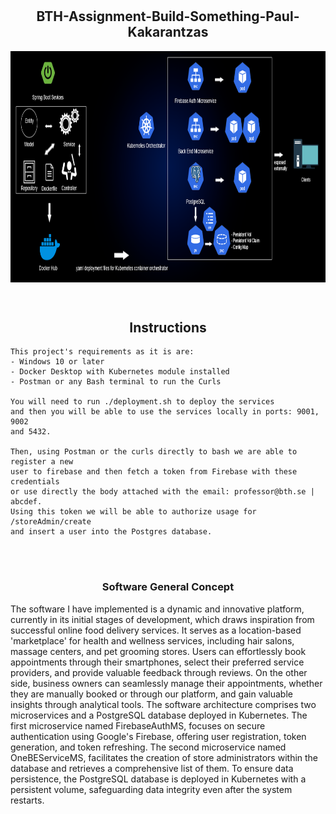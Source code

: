 
# <h2 align="center">BTH-Assignment-Build-Something-Paul-Kakarantzas</h2>

<p align="center">
<img src="img/SWADiagram_Finished.png" align="center" alt="BTH-Assignment" height="370">
</p>
<br>

 <h2 align="center">Instructions</h2>
 

    This project's requirements as it is are:
    - Windows 10 or later
    - Docker Desktop with Kubernetes module installed
    - Postman or any Bash terminal to run the Curls
    
    You will need to run ./deployment.sh to deploy the services
    and then you will be able to use the services locally in ports: 9001, 9002
    and 5432.
    
    Then, using Postman or the curls directly to bash we are able to register a new
    user to firebase and then fetch a token from Firebase with these credentials
    or use directly the body attached with the email: professor@bth.se | abcdef.
    Using this token we will be able to authorize usage for /storeAdmin/create
    and insert a user into the Postgres database.

 <br>
 <br>
 
 <h3 align="center">Software General Concept </h3> 

The software I have implemented is a dynamic and innovative platform, currently in its initial stages of development, which draws inspiration from successful online food delivery services.
It serves as a location-based 'marketplace' for health and wellness services, including hair salons, massage centers, and pet grooming stores. Users can effortlessly book appointments through
their smartphones, select their preferred service providers, and provide valuable feedback through reviews. On the other side, business owners can seamlessly manage their appointments, whether
they are manually booked or through our platform, and gain valuable insights through analytical tools. The software architecture comprises two microservices and a PostgreSQL database deployed
in Kubernetes. The first microservice named FirebaseAuthMS, focuses on secure authentication using Google's Firebase, offering user registration, token generation, and token refreshing. 
The second microservice named OneBEServiceMS, facilitates the creation of store administrators within the database and retrieves a comprehensive list of them. To ensure data persistence, 
the PostgreSQL database is deployed in Kubernetes with a persistent volume, safeguarding data integrity even after the system restarts.
